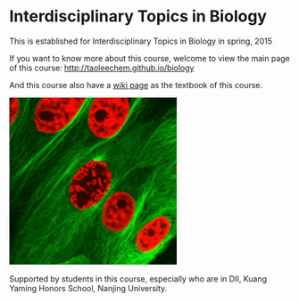 # Interdisciplinary Topics in Biology
This is established for Interdisciplinary Topics in Biology in spring, 2015

If you want to know more about this course, welcome to view the main page of this course: <http://taoleechem.github.io/biology>

And this course also have a [wiki page](https://github.com/taoleechem/biology/wiki) as the textbook of this course.

![Split](Figures-wiki/split.gif)

Supported by students in this course, especially who are in DII, Kuang Yaming Honors School, Nanjing University.
